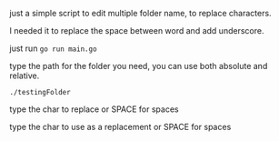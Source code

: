 just a simple script to edit multiple folder name, to replace characters.

I needed it to replace the space between word and add underscore.

just run
`go run main.go`

type the path for the folder you need, you can use both absolute and relative.

`./testingFolder`

type the char to replace or SPACE for spaces

type the char to use as a replacement or SPACE for spaces